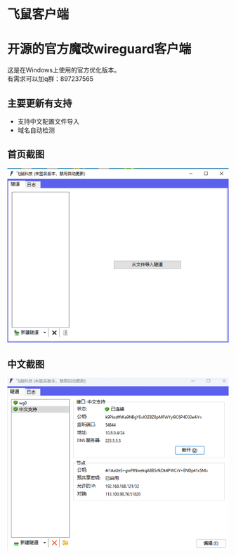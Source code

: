 # 飞鼠客户端

# 开源的官方魔改wireguard客户端

这是在Windows上使用的官方优化版本。  
有需求可以加q群：897237565

## 主要更新有支持
- 支持中文配置文件导入
- 域名自动检测

## 首页截图
![首页图片](image/首页截图.png "首页图片")

## 中文截图
![中文截图](image/中文截图.png "中文截图")
